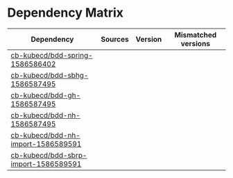 # Dependency Matrix

Dependency | Sources | Version | Mismatched versions
---------- | ------- | ------- | -------------------
[cb-kubecd/bdd-spring-1586586402](https://github.com/cb-kubecd/bdd-spring-1586586402.git) |  | []() | 
[cb-kubecd/bdd-sbhg-1586587495](https://github.com/cb-kubecd/bdd-sbhg-1586587495.git) |  | []() | 
[cb-kubecd/bdd-gh-1586587495](https://github.com/cb-kubecd/bdd-gh-1586587495.git) |  | []() | 
[cb-kubecd/bdd-nh-1586587495](https://github.com/cb-kubecd/bdd-nh-1586587495.git) |  | []() | 
[cb-kubecd/bdd-nh-import-1586589591](https://github.com/cb-kubecd/bdd-nh-import-1586589591.git) |  | []() | 
[cb-kubecd/bdd-sbrp-import-1586589591](https://github.com/cb-kubecd/bdd-sbrp-import-1586589591.git) |  | []() | 
